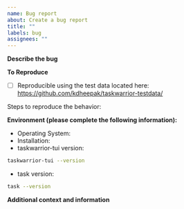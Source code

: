 ```yaml
---
name: Bug report
about: Create a bug report
title: ""
labels: bug
assignees: ""
---
```


<!--

Thank you for taking the time to fill out a bug report.

If you like `taskwarrior-tui`, please consider donating to [@GothenburgBitFactory](https://github.com/sponsors/GothenburgBitFactory).

-->


**Describe the bug**

<!-- A clear and concise description of what the bug is with screenshots if available. -->

**To Reproduce**

- [ ] Reproducible using the test data located here: <https://github.com/kdheepak/taskwarrior-testdata/>

Steps to reproduce the behavior:

<!--
Please provide a minimal working example of the bug with screenshots if possible.

You can set the TASKDATA and TASKRC environment variables to point to a different location for temporary fresh taskwarrior session.

You can use the following fake task list to reproduce your error:

```bash
git clone https://github.com/kdheepak/taskwarrior-testdata/
```

After you clone the above repository, run the following lines in your shell.

```bash
export TASKRC=`pwd`/taskwarrior-testdata/.taskrc
export TASKDATA=`pwd`/taskwarrior-testdata/.task
```

Then run the following:

```bash
task import `pwd`/taskwarrior-testdata/export.json
```

See taskwarrior documentation for more information.

Use your favorite tool to generate a screenshot or a gif of the error.
-->

**Environment (please complete the following information):**

- Operating System: <!-- Windows | Mac | Linux -->
- Installation: <!-- github releases | homebrew | arch | zinit -->
- taskwarrior-tui version:

```bash
taskwarrior-tui --version
```
- task version:

```bash
task --version
```

**Additional context and information**

<!--
Please provide detailed stacktraces, screenshot, etc here.
If `taskwarrior-tui` crashes, you can set the RUST_BACKTRACE=1 for a detailed stacktrace.
-->
